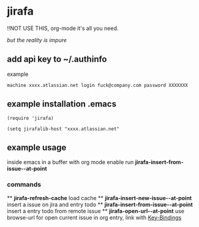 # jirafa

!!NOT USE THIS, org-mode it's all you need.

*but the reality is impure*

## add api key to ~/.authinfo

example
~~~
machine xxxx.atlassian.net login fuck@company.com password XXXXXXX
~~~


## example installation .emacs

~~~
(require 'jirafa)

(setq jirafalib-host "xxxx.atlassian.net"
~~~

##  example usage

inside emacs in a buffer with org mode enable run **jirafa-insert-from-issue--at-point**

### commands

  ** **jirafa-refresh-cache** load cache
  ** **jirafa-insert-new-issue--at-point** insert a issue on jira and entry todo
  ** **jirafa-insert-from-issue--at-point** insert a entry todo from remote issue
  ** **jirafa-open-url--at-point** use browse-url for open current issue in org entry, link with [Key-Bindings](https://www.gnu.org/software/emacs/manual/html_node/emacs/Key-Bindings.html)
